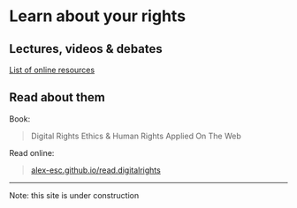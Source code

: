 # Learn about your rights

## Lectures, videos & debates

[List of online resources]()

## Read about them

Book:

> Digital Rights
> Ethics & Human Rights Applied On The Web

Read online:

> [alex-esc.github.io/read.digitalrights](https://alex-esc.github.io/read.digitalrights/)

---

Note: this site is under construction


